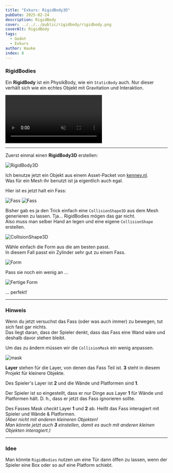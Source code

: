 ```yaml
---
title: "Exkurs: RigidBody3D"
pubDate: 2025-02-24
description: RigidBody
cover: ../../../public/rigidbody/rigidbody.png
coverAlt: RigidBody
tags:
  - Godot
  - Exkurs
author: Hauke
index: 8
---
```


### RigidBodies

Ein **RigidBody** ist ein PhysikBody, wie ein `StaticBody` auch.
Nur dieser verhält sich wie ein echtes Objekt mit Gravitation und
Interaktion.

<video autoplay loop muted src="/Godot-Parkour-Guides/rigidbody/rigidbody.mp4" controls></video>

---

Zuerst einmal einen **RigidBody3D** erstellen:

![RigidBody3D](/Godot-Parkour-Guides/rigidbody/node.png)

Ich benutze jetzt ein Objekt aus einem Asset-Packet von [kenney.nl](https://kenney.nl/assets/category:3D).  
Was für ein Mesh ihr benutzt ist ja eigentlich auch egal.

Hier ist es jetzt halt ein Fass:

![Fass](/Godot-Parkour-Guides/rigidbody/barrel.png)
![Fass](/Godot-Parkour-Guides/rigidbody/barrel-mesh.png)

Bisher gab es ja den Trick einfach eine `CollisionShape3D` aus dem Mesh
generieren zu lassen. Tja... RigidBodies mögen das gar nicht.  
Also muss man selber Hand an legen und eine eigene `CollisionShape` erstellen.

![CollisionShape3D](/Godot-Parkour-Guides/rigidbody/collisionshape.png)

Wähle einfach die Form aus die am besten passt.  
In diesem Fall passt ein Zylinder sehr gut
zu einem Fass.

![Form](/Godot-Parkour-Guides/rigidbody/shape.png)

Pass sie noch ein wenig an ...

![Fertige Form](/Godot-Parkour-Guides/rigidbody/finished-shape.png)

... perfekt!

---

### Hinweis

Wenn du jetzt versuchst das Fass (oder was auch immer) zu bewegen, tut sich
fast gar nichts.  
Das liegt daran, dass der Spieler denkt, dass das Fass eine Wand wäre und deshalb
davor stehen bleibt.

Um das zu ändern müssen wir die `CollisionMask` ein wenig anpassen.

![mask](/Godot-Parkour-Guides/rigidbody/mask.png)

**Layer** stehen für die Layer, von denen das Fass Teil ist.
**3** steht in diesem Projekt für kleinere Objekte.

Des Spieler's Layer ist **2** und die Wände und Platformen
sind **1**.

Der Spieler ist so eingestellt, dass er nur Dinge aus Layer **1**
für Wände und Platformen hält. D. h., dass er jetzt das Fass
ignorieren sollte.

Des Fasses Mask _checkt_ Layer **1** und **2** ab.
Heißt das Fass interagiert mit Spieler und Wände & Platformen.  
_(Aber nicht mit anderen kleineren Objekten!  
Man könnte jetzt auch **3** einstellen, damit es auch mit
anderen kleinen Objekten interagiert.)_

---

### Idee

Man könnte `RigidBodies` nutzen um eine Tür dann öffen zu lassen, wenn
der Spieler eine Box oder so auf eine Platform schiebt.
